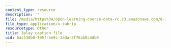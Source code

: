 ```yaml
---
content_type: resource
description: ''
file: /media/https%3A/open-learning-course-data-rc.s3.amazonaws.com/8-13-14-experimental-physics-i-ii-junior-lab-fall-2016-spring-2017/6ac530b0f95fbe9c3ada3f76ab0c4db0_uyZkD_6fd9c.srt
file_type: application/x-subrip
resourcetype: Other
title: 3play caption file
uid: 6ac530b0-f95f-be9c-3ada-3f76ab0c4db0
---
```

